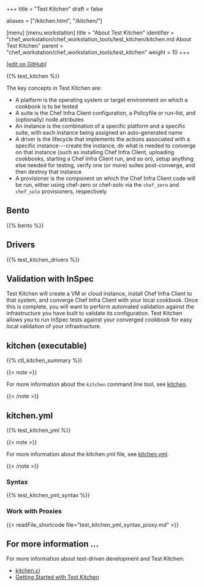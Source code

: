 +++
title = "Test Kitchen"
draft = false

aliases = ["/kitchen.html", "/kitchen/"]

[menu]
  [menu.workstation]
    title = "About Test Kitchen"
    identifier = "chef_workstation/chef_workstation_tools/test_kitchen/kitchen.md About Test Kitchen"
    parent = "chef_workstation/chef_workstation_tools/test_kitchen"
    weight = 10
+++

[\[edit on GitHub\]](https://github.com/chef/chef-workstation/blob/master/docs-chef-io/content/workstation/kitchen.md)

{{% test_kitchen %}}

The key concepts in Test Kitchen are:

- A platform is the operating system or target environment on which a cookbook is to be tested
- A suite is the Chef Infra Client configuration, a Policyfile or run-list, and (optionally) node attributes
- An instance is the combination of a specific platform and a specific suite, with each instance being assigned an auto-generated name
- A driver is the lifecycle that implements the actions associated with a specific instance---create the instance, do what is needed to converge on that instance (such as installing Chef Infra Client, uploading cookbooks, starting a Chef Infra Client run, and so on), setup anything else needed for testing, verify one (or more) suites post-converge, and then destroy that instance
- A provisioner is the component on which the Chef Infra Client code will be run, either using chef-zero or chef-solo via the `chef_zero` and `chef_solo` provisioners, respectively

## Bento

{{% bento %}}

## Drivers

{{% test_kitchen_drivers %}}

## Validation with InSpec

Test Kitchen will create a VM or cloud instance, install Chef Infra
Client to that system, and converge Chef Infra Client with your local
cookbook. Once this is complete, you will want to perform automated
validation against the infrastructure you have built to validate its
configuration. Test Kitchen allows you to run InSpec tests against your
converged cookbook for easy local validation of your infrastructure.

## kitchen (executable)

{{% ctl_kitchen_summary %}}

{{< note >}}

For more information about the `kitchen` command line tool, see
[kitchen](/workstation/ctl_kitchen/).

{{< /note >}}

## kitchen.yml

{{% test_kitchen_yml %}}

{{< note >}}

For more information about the kitchen.yml file, see
[kitchen.yml](/workstation/config_yml_kitchen/).

{{< /note >}}

### Syntax

{{% test_kitchen_yml_syntax %}}

### Work with Proxies

{{< readFile_shortcode file="test_kitchen_yml_syntax_proxy.md" >}}

## For more information ...

For more information about test-driven development and Test Kitchen:

- [kitchen.ci](https://kitchen.ci/)
- [Getting Started with Test Kitchen](https://kitchen.ci/docs/getting-started/introduction/)

